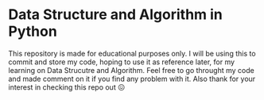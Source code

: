 # Data Structure and Algorithm in Python

This repository is made for educational purposes only. I will be using this to commit and store my code, hoping to use it as reference later, for my learning on Data Strucutre and Algorithm.
Feel free to go throught my code and made comment on it if you find any problem with it. Also thank for your interest in checking this repo out 😖
